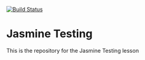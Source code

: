 [![Build Status](https://travis-ci.org/Code-Institute-Solutions/jasmine-testing.svg?branch=master)](https://travis-ci.org/Code-Institute-Solutions/jasmine-testing)

# Jasmine Testing

This is the repository for the Jasmine Testing lesson